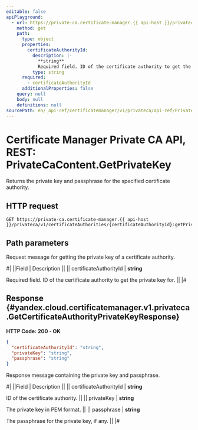 ```yaml
---
editable: false
apiPlayground:
  - url: https://private-ca.certificate-manager.{{ api-host }}/privateca/v1/certificateAuthorities/{certificateAuthorityId}:getPrivateKey
    method: get
    path:
      type: object
      properties:
        certificateAuthorityId:
          description: |-
            **string**
            Required field. ID of the certificate authority to get the private key for.
          type: string
      required:
        - certificateAuthorityId
      additionalProperties: false
    query: null
    body: null
    definitions: null
sourcePath: en/_api-ref/certificatemanager/v1/privateca/api-ref/PrivateCaContent/getPrivateKey.md
---
```


# Certificate Manager Private CA API, REST: PrivateCaContent.GetPrivateKey

Returns the private key and passphrase for the specified certificate authority.

## HTTP request

```
GET https://private-ca.certificate-manager.{{ api-host }}/privateca/v1/certificateAuthorities/{certificateAuthorityId}:getPrivateKey
```

## Path parameters

Request message for getting the private key of a certificate authority.

#|
||Field | Description ||
|| certificateAuthorityId | **string**

Required field. ID of the certificate authority to get the private key for. ||
|#

## Response {#yandex.cloud.certificatemanager.v1.privateca.GetCertificateAuthorityPrivateKeyResponse}

**HTTP Code: 200 - OK**

```json
{
  "certificateAuthorityId": "string",
  "privateKey": "string",
  "passphrase": "string"
}
```

Response message containing the private key and passphrase.

#|
||Field | Description ||
|| certificateAuthorityId | **string**

ID of the certificate authority. ||
|| privateKey | **string**

The private key in PEM format. ||
|| passphrase | **string**

The passphrase for the private key, if any. ||
|#